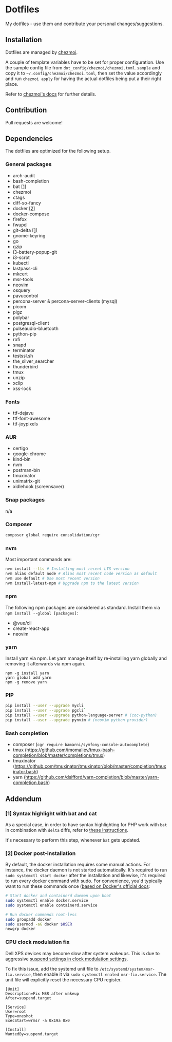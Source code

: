 # Dotfiles

My dotfiles - use them and contribute your personal changes/suggestions.


## Installation

Dotfiles are managed by [chezmoi](https://github.com/twpayne/chezmoi).

A couple of template variables have to be set for proper configuration.
Use the sample config file from `dot_config/chezmoi/chezmoi.toml.sample` and
copy it to `~/.config/chezmoi/chezmoi.toml`, then set the value accordingly and
run `chezmoi apply` for having the actual dotfiles being put a their right
place.

Refer to [chezmoi's docs](https://www.chezmoi.io/) for further details.


## Contribution

Pull requests are welcome!


## Dependencies

The dotfiles are optimized for the following setup.


### General packages

- arch-audit
- bash-completion
- bat [[1]](#[1]-syntax-highlight-with-bat-and-cat)
- chezmoi
- ctags
- diff-so-fancy
- docker [[2]](#[2]-docker-post-installation)
- docker-compose
- firefox
- fwupd
- git-delta [[1]](#[1]-syntax-highlight-with-bat-and-cat)
- gnome-keyring
- go
- gzip
- i3-battery-popup-git
- i3-scrot
- kubectl
- lastpass-cli
- mkcert
- msr-tools
- neovim
- osquery
- pavucontrol
- percona-server & percona-server-clients (mysql)
- picom
- pigz
- polybar
- postgresql-client
- pulseaudio-bluetooth
- python-pip
- rofi
- snapd
- terminator
- testssl.sh
- the_silver_searcher
- thunderbird
- tmux
- unzip
- xclip
- xss-lock


### Fonts

- ttf-dejavu
- ttf-font-awesome
- ttf-joypixels


### AUR

- certigo
- google-chrome
- kind-bin
- nvm
- postman-bin
- tmuxinator
- unimatrix-git
- xidlehook (screensaver)


### Snap packages

n/a


### Composer

```bash
composer global require consolidation/cgr
```


### nvm

Most important commands are:

```bash
nvm install --lts # Installing most recent LTS version
nvm alias default node # Alias most recent node version as default
nvm use default # Use most recent version
nvm install-latest-npm # Upgrade npm to the latest version
```


### npm

The following npm packages are considered as standard.
Install them via `npm install --global [packages]`:

- @vue/cli
- create-react-app
- neovim


### yarn

Install yarn via npm. Let yarn manage itself by re-installing yarn globally and
removing it afterwards via npm again.

```
npm -g install yarn
yarn global add yarn
npm -g remove yarn
```


### PIP

```bash
pip install --user --upgrade mycli
pip install --user --upgrade pgcli`
pip install --user --upgrade python-language-server # (coc-python)
pip install --user --upgrade pynvim # (neovim python provider)
```


### Bash completion

- composer (`cgr require bamarni/symfony-console-autocomplete`)
- tmux (https://github.com/imomaliev/tmux-bash-completion/blob/master/completions/tmux)
- tmuxinator (https://github.com/tmuxinator/tmuxinator/blob/master/completion/tmuxinator.bash)
- yarn (https://github.com/dsifford/yarn-completion/blob/master/yarn-completion.bash)


## Addendum

### [1] Syntax highlight with bat and cat

As a special case, in order to have syntax highlighting for PHP work with
`bat` in combination with `delta` diffs, refer to [these
instructions](https://github.com/dandavison/delta/issues/162#issuecomment-625952288).

It's necessary to perform this step, whenever `bat` gets updated.


### [2] Docker post-installation

By default, the docker installation requires some manual actions. For instance,
the docker daemon is not started automatically. It's required to run `sudo
systemctl start docker` after the installation and likewise, it's required to
run every docker command with sudo. For convenience, you'd typically want to run
these commands once ([based on Docker's official
docs](https://docs.docker.com/engine/install/linux-postinstall/):

```bash
# Start docker and containerd daemon upon boot
sudo systemctl enable docker.service
sudo systemctl enable containerd.service

# Run docker commands root-less
sudo groupadd docker
sudo usermod -aG docker $USER
newgrp docker
```


### CPU clock modulation fix

Dell XPS devices may become slow after system wakeups. This is due to aggressive
[suspend settings in clock modulation
settings](https://wiki.archlinux.org/title/Dell_XPS_13_2-in-1_(7390)#Sleep/Suspend_causes_slow_system).

To fix this issue, add the systemd unit file to
`/etc/systemd/system/msr-fix.service`, then enable it via
`sudo systemctl enaled msr-fix.service`. The unit file will explicitly reset the
necessary CPU register.

```
[Unit]
Description=Fix MSR after wakeup
After=suspend.target

[Service]
User=root
Type=oneshot
ExecStart=wrmsr -a 0x19a 0x0

[Install]
WantedBy=suspend.target
```
